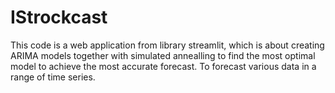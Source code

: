 # IStrockcast
This code is a web application from library streamlit, which is about creating ARIMA models together with simulated annealling to find the most optimal model to achieve the most accurate forecast. To forecast various data in a range of time series.
